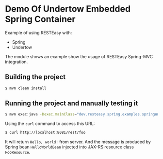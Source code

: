 # Demo Of Undertow Embedded Spring Container  

Example of using RESTEasy with:

- Spring
- Undertow

The module shows an example show the usage of RESTEasy Spring-MVC integration.

## Building the project

```bash
$ mvn clean install
```

## Running the project and manually testing it

```bash
$ mvn exec:java -Dexec.mainClass="dev.resteasy.spring.examples.springundertow.Main"
```

Using the `curl` command to access this URL:

```bash
$ curl http://localhost:8081/rest/foo
```

It will return `Hello, world!` from server. And the message is produced by Spring bean `HelloWorldBean` injected into JAX-RS resource class `FooResource`.

